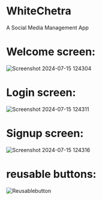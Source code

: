 # WhiteChetra
 A Social Media Management App
 # Welcome screen:
![Screenshot 2024-07-15 124304](https://github.com/user-attachments/assets/aff6e465-724b-4f76-8901-62b0c07c5a1d)
# Login screen:
![Screenshot 2024-07-15 124311](https://github.com/user-attachments/assets/1ec884c4-0d45-4020-825e-801b60b547b7)
# Signup screen:
![Screenshot 2024-07-15 124316](https://github.com/user-attachments/assets/719f5557-096d-4fa2-b31b-ad43ac85c759)
# reusable buttons:
![Reusablebutton](https://github.com/user-attachments/assets/9958b6a1-8646-4385-979d-cbd6815356e9)


